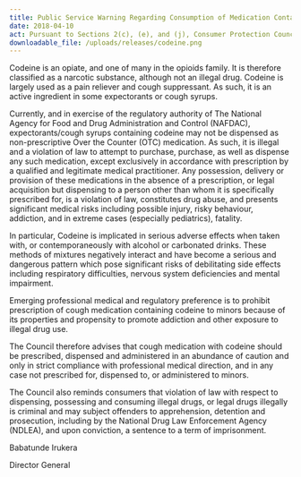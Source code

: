 ```yaml
---
title: Public Service Warning Regarding Consumption of Medication Containing Codeine
date: 2018-04-10
act: Pursuant to Sections 2(c), (e), and (j), Consumer Protection Council Act 2004
downloadable_file: /uploads/releases/codeine.png
---
```

Codeine is an opiate, and one of many in the opioids family. It is therefore classified as a narcotic substance, although not an illegal drug. Codeine is largely used as a pain reliever and cough suppressant. As such, it is an active ingredient in some expectorants or cough syrups.

Currently, and in exercise of the regulatory authority of The National Agency for Food and Drug Administration and Control (NAFDAC), expectorants/cough syrups containing codeine may not be dispensed as non-prescriptive Over the Counter (OTC) medication. As such, it is illegal and a violation of law to attempt to purchase, purchase, as well as dispense any such medication, except exclusively in accordance with prescription by a qualified and legitimate medical practitioner. Any possession, delivery or provision of these medications in the absence of a prescription, or legal acquisition but dispensing to a person other than whom it is specifically prescribed for, is a violation of law, constitutes drug abuse, and presents significant medical risks including possible injury, risky behaviour, addiction, and in extreme cases (especially pediatrics), fatality.

In particular, Codeine is implicated in serious adverse effects when taken with, or contemporaneously with alcohol or carbonated drinks. These methods of mixtures negatively interact and have become a serious and dangerous pattern which pose significant risks of debilitating side effects including respiratory difficulties, nervous system deficiencies and mental impairment.

Emerging professional medical and regulatory preference is to prohibit prescription of cough medication containing codeine to minors because of its properties and propensity to promote addiction and other exposure to illegal drug use.

The Council therefore advises that cough medication with codeine should be prescribed, dispensed and administered in an abundance of caution and only in strict compliance with professional medical direction, and in any case not prescribed for, dispensed to, or administered to minors.

The Council also reminds consumers that violation of law with respect to dispensing, possessing and consuming illegal drugs, or legal drugs illegally is criminal and may subject offenders to apprehension, detention and prosecution, including by the National Drug Law Enforcement Agency (NDLEA), and upon conviction, a sentence to a term of imprisonment.


Babatunde Irukera

Director General